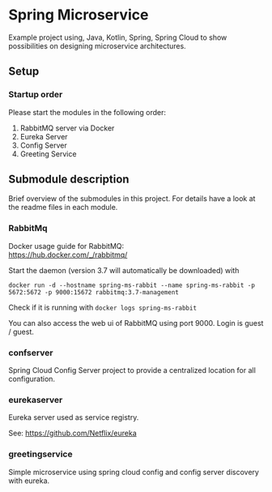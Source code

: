 # Spring Microservice
Example project using, Java, Kotlin, Spring, Spring Cloud to show possibilities on designing microservice architectures.

## Setup
### Startup order
Please start the modules in the following order:
1. RabbitMQ server via Docker
2. Eureka Server
3. Config Server
4. Greeting Service

## Submodule description
Brief overview of the submodules in this project. 
For details have a look at the readme files in each module.

### RabbitMq
Docker usage guide for RabbitMQ:  
https://hub.docker.com/_/rabbitmq/
 
Start the daemon (version 3.7 will automatically be downloaded) with

`docker run -d --hostname spring-ms-rabbit --name spring-ms-rabbit -p 5672:5672 -p 9000:15672 rabbitmq:3.7-management`

Check if it is running with `docker logs spring-ms-rabbit`

You can also access the web ui of RabbitMQ using port 9000.
Login is guest / guest.

### confserver 
Spring Cloud Config Server project to provide a centralized location for all configuration. 

### eurekaserver
Eureka server used as service registry. 

See: https://github.com/Netflix/eureka

### greetingservice
Simple microservice using spring cloud config and config server discovery with eureka.
